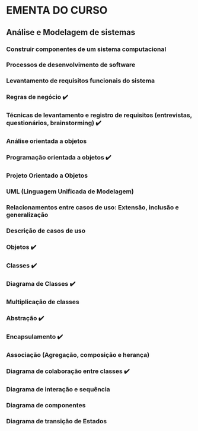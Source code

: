 # EMENTA DO CURSO

## Análise e Modelagem de sistemas

### Construir componentes de um sistema computacional

### Processos de desenvolvimento de software

### Levantamento de requisitos funcionais do sistema

### Regras de negócio ✔️

### Técnicas de levantamento e registro de requisitos (entrevistas, questionários, brainstorming) ✔️

### Análise orientada a objetos

### Programação orientada a objetos ✔️

### Projeto Orientado a Objetos

### UML (Linguagem Unificada de Modelagem)

### Relacionamentos entre casos de uso: Extensão, inclusão e generalização

### Descrição de casos de uso

### Objetos ✔️

### Classes ✔️

### Diagrama de Classes ✔️

### Multiplicação de classes

### Abstração ✔️

### Encapsulamento ✔️

### Associação (Agregação, composição e herança)

### Diagrama de colaboração entre classes ✔️

### Diagrama de interação e sequência

### Diagrama de componentes

### Diagrama de transição de Estados
